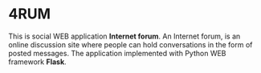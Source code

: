 4RUM
======

This is social WEB application <b>Internet forum</b>.
An Internet forum, is an online discussion site where people can hold conversations in the form of posted messages.
The application implemented with Python WEB framework <b>Flask</b>.